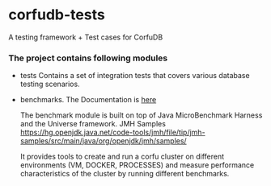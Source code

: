 # corfudb-tests
A testing framework + Test cases for CorfuDB 

### The project contains following modules
 - tests
   Contains a set of integration tests that covers  various database testing scenarios.
 
 - benchmarks. 
   The Documentation is [here](benchmarks/docs)

   The benchmark module is built on top of Java MicroBenchmark Harness and the Universe framework.
   JMH Samples https://hg.openjdk.java.net/code-tools/jmh/file/tip/jmh-samples/src/main/java/org/openjdk/jmh/samples/

   It provides tools to create and run a corfu cluster on different environments (VM, DOCKER, PROCESSES)
   and measure performance characteristics of the cluster by running different benchmarks.